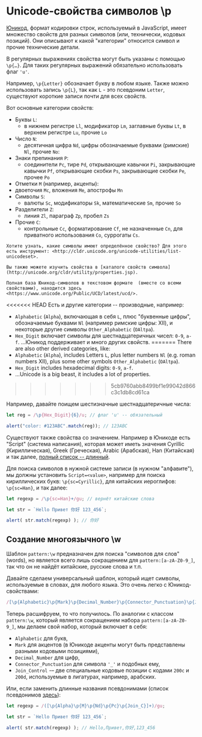
# Unicode-свойства символов \p

[Юникод](https://ru.wikipedia.org/wiki/Юникод), формат кодировки строк, используемый в JavaScript, имеет множество свойств для разных символов (или, технически, кодовых позиций). Они описывают к какой "категории" относится символ и прочие технические детали.

В регулярных выражениях свойства могут быть указаны с помощью `\p{…}`. Для таких регулярных выражений обязательно использовать флаг `'u'`.

Например, `\p{Letter}` обозначает букву в любом языке. Также можно использовать запись `\p{L}`, так как `L` - это псевдоним `Letter`, существуют короткие записи почти для всех свойств.

Вот основные категории свойств:

- Буквы `L`:
  - в нижнем регистре `Ll`, модификатор `Lm`, заглавные буквы `Lt`, в верхнем регистре `Lu`, прочие `Lo`
- Число `N`:
  - десятичная цифра `Nd`,  цифры обозначаемые буквами (римские) `Nl`, прочие `No`:
- Знаки препинания `P`:
  - соединители `Pc`, тире `Pd`, открывающие кавычки `Pi`, закрывающие кавычки `Pf`, открывающие скобки `Ps`, закрывающие скобки `Pe`, прочее `Po`
-  Отметки `M` (например, акценты):
  - двоеточия `Mc`, вложения `Me`, апострофы `Mn`
- Символы `S`:
  - валюты `Sc`, модификаторы `Sk`, математические `Sm`, прочие `So`
- Разделители `Z`:
  - линия `Zl`, параграф `Zp`, пробел `Zs`
- Прочие `C`:
  - контрольные `Cc`, форматирование `Cf`, не назначенные `Cn`, для приватного использования `Co`, суррогаты `Cs`.

```smart header="Дополнительная информация"
Хотите узнать, какие символы имеют определённое свойство? Для этого есть инструмент: <http://cldr.unicode.org/unicode-utilities/list-unicodeset>.

Вы также можете изучить свойства в [каталоге свойств символа](http://unicode.org/cldr/utility/properties.jsp).

Полная база Юникод-символов в текстовом формате  (вместе со всеми свойствами), находится здесь <https://www.unicode.org/Public/UCD/latest/ucd/>.
```

<<<<<<< HEAD
Есть и другие категории -- производные, например:
- `Alphabetic` (`Alpha`), включающая в себя `L`, плюс "буквенные цифры", обозначаемые буквами `Nl` (например римские цифры: Ⅻ), и некоторые другие символы `Other_Alphabetic` (`OAltpa`).
- `Hex_Digit` включает символы для шестнадцатеричных чисел: `0-9`, `a-f`.
...Юникод поддерживает и много других свойств.
=======
There are also other derived categories, like:
- `Alphabetic` (`Alpha`), includes Letters `L`, plus letter numbers `Nl` (e.g. roman numbers Ⅻ), plus some other symbols `Other_Alphabetic` (`OAltpa`).
- `Hex_Digit` includes hexadecimal digits: `0-9`, `a-f`.
- ...Unicode is a big beast, it includes a lot of properties.
>>>>>>> 5cb9760abb8499bf1e99042d866c3c1db8cd61ca

Например, давайте поищем шестизначные шестнадцатеричные числа:

```js run
let reg = /\p{Hex_Digit}{6}/u; // флаг 'u' -- обязательный

alert("color: #123ABC".match(reg)); // 123ABC
```

Существуют также свойства со значением. Например в Юникоде есть "Script" (система написания), которая может иметь значения Cyrillic (Кириллическая), Greek (Греческая), Arabic (Арабская), Han (Китайская) и так далее, [полный список -- длинный]("https://en.wikipedia.org/wiki/Script_(Unicode)").

Для поиска символов в нужной системе записи (в нужном "алфавите"), мы должны установить `Script=<value>`, например для поиска кириллических букв: `\p{sc=Cyrillic}`, для китайских иероглифов: `\p{sc=Han}`, и так далее:

```js run
let regexp = /\p{sc=Han}+/gu; // вернёт китайские слова

let str = `Hello Привет 你好 123_456`;

alert( str.match(regexp) ); // 你好
```

## Создание многоязычного \w

Шаблон `pattern:\w` предназначен для поиска "символов для слов" (words), но является всего лишь сокращением для `pattern:[a-zA-Z0-9_]`, так что он не найдёт китайские, русские слова и т.п.

Давайте сделаем универсальный шаблон, который ищет символы, используемые в словах, для любого языка. Это очень легко с Юникод-свойствами:

```js
/[\p{Alphabetic}\p{Mark}\p{Decimal_Number}\p{Connector_Punctuation}\p{Join_Control}]/u
```

Теперь расшифруем, то что получилось. По аналогии с классом `pattern:\w`, который является сокращением набора `pattern:[a-zA-Z0-9_]`, мы делаем свой набор, который включает в себя:

- `Alphabetic` для букв,
- `Mark` для акцентов (в Юникоде акценты могут быть представлены разными кодовыми позициями),
- `Decimal_Number` для цифр,
- `Connector_Punctuation` для символа `'_'` и подобных ему,
- `Join_Control` -– две специальные кодовые позиции с кодами `200c` и `200d`, используемые в лигатурах, например, арабских.

Или, если заменить длинные названия псевдонимами (список псевдонимов [здесь](https://www.unicode.org/Public/UCD/latest/ucd/PropertyValueAliases.txt)):

```js run
let regexp = /([\p{Alpha}\p{M}\p{Nd}\p{Pc}\p{Join_C}]+)/gu;

let str = `Hello Привет 你好 123_456`;

alert( str.match(regexp) ); // Hello,Привет,你好,123_456
```
